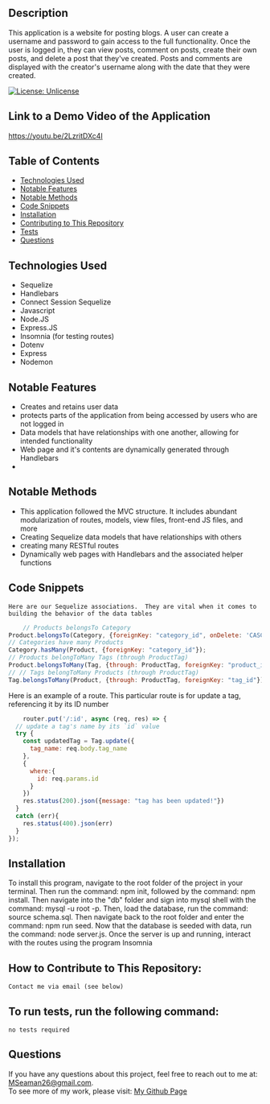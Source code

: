 
  ## Description

This application is a website for posting blogs.  A user can create a username and password to gain access to the full functionality.  Once the user is logged in, they can view posts, comment on posts, create their own posts, and delete a post that they've created. Posts and comments are displayed with the creator's username along with the date that they were created.

  [![License: Unlicense](https://img.shields.io/badge/license-Unlicense-blue.svg)](http://unlicense.org/)


  ## Link to a Demo Video of the Application
  https://youtu.be/2LzritDXc4I

  ## Table of Contents

 
  * [Technologies Used](#technologies-used)
  * [Notable Features](#notable-features)
  * [Notable Methods](#notable-methods)
  * [Code Snippets](#code-snippets)
  * [Installation](#installation)<br />
  * [Contributing to This Repository](#how-to-contribute-to-this-repository)<br />
  * [Tests](#to-run-tests-run-the-following-command)<br />
  * [Questions](#questions)<br />

  ## Technologies Used
  - Sequelize
  - Handlebars
  - Connect Session Sequelize
  - Javascript
  - Node.JS
  - Express.JS
  - Insomnia (for testing routes)
  - Dotenv
  - Express 
  - Nodemon
  ## Notable Features
  - Creates and retains user data
  - protects parts of the application from being accessed by users who are not logged in
  - Data models that have relationships with one another, allowing for intended functionality
  - Web page and it's contents are dynamically generated through Handlebars
  - 

  ## Notable Methods
  - This application followed the MVC structure.  It includes abundant modularization of routes, models, view files, front-end JS files, and more
  - Creating Sequelize data models that have relationships with others
  - creating many RESTful routes
  - Dynamically web pages with Handlebars and the associated helper functions

 ## Code Snippets
    Here are our Sequelize associations.  They are vital when it comes to building the behavior of the data tables
```javascript
    // Products belongsTo Category
Product.belongsTo(Category, {foreignKey: "category_id", onDelete: 'CASCADE'});
// Categories have many Products
Category.hasMany(Product, {foreignKey: "category_id"});
// Products belongToMany Tags (through ProductTag)
Product.belongsToMany(Tag, {through: ProductTag, foreignKey: "product_id",});
// // Tags belongToMany Products (through ProductTag)
Tag.belongsToMany(Product, {through: ProductTag, foreignKey: "tag_id"});
```
Here is an example of a route.  This particular route is for update a tag, referencing it by its ID number
```javascript
    router.put('/:id', async (req, res) => {
  // update a tag's name by its `id` value
  try {
    const updatedTag = Tag.update({
      tag_name: req.body.tag_name
    },
    {
      where:{
        id: req.params.id
      }
    })
    res.status(200).json({message: "tag has been updated!"})
  }
  catch (err){
    res.status(400).json(err)
  }
});
```
 ## Installation

   To install this program, navigate to the root folder of the project in your terminal.  Then run the command: npm init, followed by the command: npm install. Then navigate into the "db" folder and sign into mysql shell with the command: mysql -u root -p.  Then, load the database, run the command: source schema.sql. Then navigate back to the root folder and enter the command: npm run seed. Now that the database is seeded with data, run the command: node server.js.  Once the server is up and running, interact with the routes using the program Insomnia

    
  ## How to Contribute to This Repository:

    Contact me via email (see below)
    
  ## To run tests, run the following command:

    no tests required

    
  ## Questions
  If you have any questions about this project, feel free to reach out to me at:
  <a href="MSeaman26@gmail.com">MSeaman26@gmail.com</a>.  
  To see more of my work, please visit:
  <a href="https://github.com/MSeaman26">My Github Page</a>






